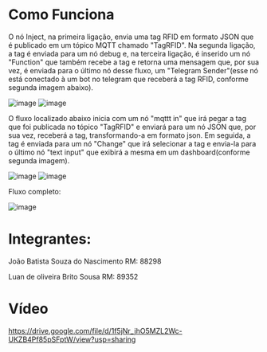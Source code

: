 # Como Funciona

O nó Inject, na primeira ligação, envia uma tag RFID em formato JSON que é publicado em um tópico MQTT chamado "TagRFID". Na segunda ligação, a tag é enviada para um nó debug e, na terceira ligação, é inserido um nó "Function" que também recebe a tag e retorna uma mensagem que, por sua vez, é enviada para o último nó desse fluxo, um "Telegram Sender"(esse nó está conectado à um bot no telegram que receberá a tag RFID, conforme segunda imagem abaixo).

![image](https://user-images.githubusercontent.com/79977429/188530769-44f4bfe6-4d1d-47f2-8c39-392bedea4d7d.png)
![image](https://user-images.githubusercontent.com/79977429/188531379-bae2ed19-af56-4aa0-898e-e8e1c2e8a302.png)

O fluxo localizado abaixo inicia com um nó "mqttt in" que irá pegar a tag que foi publicada no tópico "TagRFID" e enviará para um nó JSON que, por sua vez, receberá a tag, transformando-a em formato json. Em seguida, a tag é enviada para um nó "Change" que irá selecionar a tag e envia-la para o último nó 
"text input" que exibirá a mesma em um dashboard(conforme segunda imagem).

![image](https://user-images.githubusercontent.com/79977429/188535132-01501684-4a52-4822-b432-19ee8ec91276.png)
![image](https://user-images.githubusercontent.com/79977429/188536446-a284e26f-74d5-4ac0-98d8-d204b1c73243.png)


Fluxo completo:

![image](https://user-images.githubusercontent.com/79977429/188536673-8feac693-65f4-4f1c-9df8-45a6f0400e8c.png)


# Integrantes:
João Batista Souza do Nascimento RM: 88298



Luan de oliveira Brito Sousa     RM: 89352


# Vídeo

https://drive.google.com/file/d/1f5jNr_jhO5MZL2Wc-UKZB4Pf85pSFptW/view?usp=sharing
